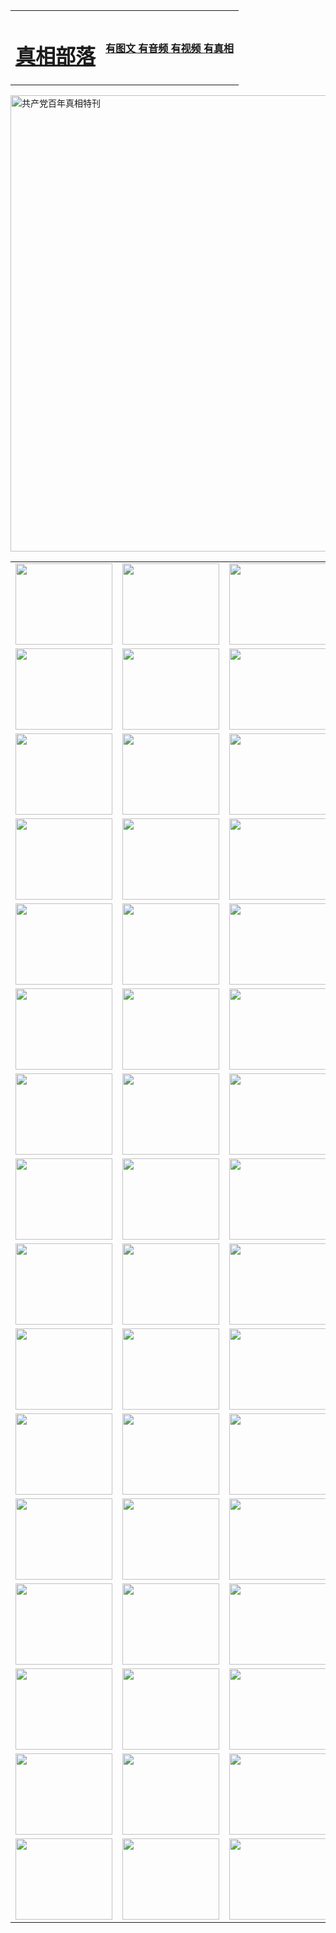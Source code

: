 <table>
<tr>

<td>
	<H1><a href="http://16.alabasgames.com/zx/">真相部落</a></H1>
</td>
<td>
	<H4><a href="http://16.alabasgames.com/zx/">有图文 有音频 有视频 有真相</a></H4>
</td>
</tr>
</table>

 <div ><a href="http://16.alabasgames.com/zx/bngcd/"><img src="http://16.alabasgames.com/zx/bngcd/gcdbnzx.jpg" width="730"  border="0" alt="共产党百年真相特刊"></a></div>

<table>
<tr>
	<td><a href="http://d38.aedifice.net/xtr/107/"><img  src ="http://d38.aedifice.net/pic/2017/02/107.jpg" width="155px" height="130px"></a></td>
	<td><a href="http://d38.aedifice.net/xtr/829/"><img src ="http://d38.aedifice.net/pic/2017/02/829.jpg" width="155px" height="130px"></a></td>
	<td><a href="http://d38.aedifice.net/xtr/69/"><img  src ="http://d38.aedifice.net/pic/2017/02/69.jpg" width="155px" height="130px"></a></td>
	<td><a href="http://d38.aedifice.net/xtr/99/"><img  src ="http://d38.aedifice.net/pic/2017/02/99.jpg" width="155px" height="130px"></a></td>
</tr>
<tr>
	<td><a href="http://d38.aedifice.net/xtr/40/"><img  src ="http://d38.aedifice.net/pic/2017/02/40.jpg" width="155px" height="130px"></a></td>
	<td><a href="http://d38.aedifice.net/xtr/20/"><img  src ="http://d38.aedifice.net/pic/2017/02/20.jpg" width="155px" height="130px"></a></td>
	<td><a href="http://d38.aedifice.net/xtr/81/"><img  src ="http://d38.aedifice.net/pic/2017/02/81.jpg" width="155px" height="130px"></a></td>
	<td><a href="http://d38.aedifice.net/xtr/2/"><img  src ="http://d38.aedifice.net/pic/2017/02/2.jpg" width="155px" height="130px"></a></td>
</tr>
<tr>
	<td><a href="http://d38.aedifice.net/xtr/86/"><img  src ="http://d38.aedifice.net/pic/2017/02/86.jpg" width="155px" height="130px"></a></td>
	<td><a href="http://d38.aedifice.net/xtr/109/"><img  src ="http://d38.aedifice.net/pic/2017/02/109.jpg" width="155px" height="130px"></a></td>
	<td><a href="http://d38.aedifice.net/xtr/1378/"><img  src ="http://d38.aedifice.net/pic/2017/02/1378.jpg" width="155px" height="130px"></a></td>
	<td><a href="http://d38.aedifice.net/xtr/57/"><img  src ="http://d38.aedifice.net/pic/2017/02/57.jpg" width="155px" height="130px"></a></td>
</tr>
<tr>
	<td><a href="http://d38.aedifice.net/xtr/1219/"><img  src ="http://d38.aedifice.net/pic/2017/02/1219.jpg" width="155px" height="130px"></a></td>
	<td><a href="http://d38.aedifice.net/xtr/1220/"><img  src ="http://d38.aedifice.net/pic/2017/02/1220.jpg" width="155px" height="130px"></a></td>
	<td><a href="http://d38.aedifice.net/xtr/1221/"><img  src ="http://d38.aedifice.net/pic/2017/02/1221.jpg" width="155px" height="130px"></a></td>
	<td><a href="http://d38.aedifice.net/xtr/51/"><img  src ="http://d38.aedifice.net/pic/2017/02/51.jpg" width="155px" height="130px"></a></td>
</tr>
<tr>
	<td><a href="http://d38.aedifice.net/xtr/1055/"><img  src ="http://d38.aedifice.net/pic/2017/02/1055.jpg" width="155px" height="130px"></a></td>
	<td><a href="http://d38.aedifice.net/xtr/611/"><img  src ="http://d38.aedifice.net/pic/2017/02/611.jpg" width="155px" height="130px"></a></td>
	<td><a href="http://d38.aedifice.net/xtr/1121/"><img  src ="http://d38.aedifice.net/pic/2017/02/1121.jpg" width="155px" height="130px"></a></td>
	<td><a href="http://d38.aedifice.net/xtr/610/"><img  src ="http://d38.aedifice.net/pic/2017/02/610.jpg" width="155px" height="130px"></a></td>
</tr>
<tr>
	<td><a href="http://d38.aedifice.net/xtr/1128/"><img  src ="http://d38.aedifice.net/pic/2017/02/1128.jpg" width="155px" height="130px"></a></td>
	<td><a href="http://d38.aedifice.net/xtr/1395/"><img  src ="http://d38.aedifice.net/pic/2017/02/1406.jpg" width="155px" height="130px"></a></td>
	<td><a href="http://d38.aedifice.net/xtr/1407/"><img  src ="http://d38.aedifice.net/pic/2017/02/1407.jpg" width="155px" height="130px"></a></td>
	<td><a href="http://d38.aedifice.net/xtr/934/"><img  src ="http://d38.aedifice.net/pic/2017/02/934.jpg" width="155px" height="130px"></a></td>
</tr>
<tr>
	<td><a href="http://d38.aedifice.net/xtr/641/"><img  src ="http://d38.aedifice.net/pic/2017/02/641.jpg" width="155px" height="130px"></a></td>
	<td><a href="http://d38.aedifice.net/xtr/949/"><img  src ="http://d38.aedifice.net/pic/2017/02/949.jpg" width="155px" height="130px"></a></td>
	<td><a href="http://d38.aedifice.net/xtr/112/"><img  src ="http://d38.aedifice.net/pic/2017/02/112.jpg" width="155px" height="130px"></a></td>
	<td><a href="http://d38.aedifice.net/xtr/812/"><img  src ="http://d38.aedifice.net/pic/2017/02/812.jpg" width="155px" height="130px"></a></td>
</tr>
<tr>
	<td><a href="http://d38.aedifice.net/xtr/103/"><img  src ="http://d38.aedifice.net/pic/2017/02/103.jpg" width="155px" height="130px"></a></td>
	<td><a href="http://d38.aedifice.net/xtr/3/"><img  src ="http://d38.aedifice.net/pic/2017/02/3.jpg" width="155px" height="130px"></a></td>
	<td><A href="http://d38.aedifice.net/mp4/zx/2015/11/Lkmtt.mp4" target="_blank" title="莲开满天庭"><img  src="http://d38.aedifice.net/pic/2015/11/Lkmtt3480_jssor.jpg"  width="155px" height="130px"></A></td>
	<td><A href="http://d38.aedifice.net/mp4/zx/2015/11/2013513.mp4" target="_blank" title="飞旋的法轮"><img  src="http://d38.aedifice.net/pic/2015/11/falun480_jssor.jpg"  width="155px" height="130px"></A></td>
</tr>
<tr>
	<td><A href="http://d38.aedifice.net/mp4/zx/2015/11/NYParade.mp4" target="_blank" title="2004年4月10日法轮功纽约大游行"><img  src="http://d38.aedifice.net/pic/2015/11/nyparade480_jssor.jpg"  width="155px" height="130px"></A></td>
	<td><A href="http://d38.aedifice.net/mp4/news617/2015/05/WEB_s28093.mp4" target="_blank" title="2015年世界法轮大法日特别报导"><img  src="http://d38.aedifice.net/pic/2015/11/p6752711a666997037_jssor.jpg"  width="155px" height="130px"></A></td>
	<td><A href="http://d38.aedifice.net/mp4/news829/2015/11/30211_326650.mp4" target="_blank" title="沧州绑架案连审四天 民众抹泪称审好人"><img  src="http://d38.aedifice.net/pic/2015/11/changzhou2480_jssor.jpg"  width="155px" height="130px"></A></td>
	<td><A href="http://d38.aedifice.net/mp4/mhph/2015/10/changzhou.mp4" target="_blank" title="沧州真相--狮城血泪"><img  src="http://d38.aedifice.net/pic/2015/11/changzhou480_jssor.jpg"  width="155px" height="130px"></A></td>
</tr>
<tr>
	<td><A href="http://d38.aedifice.net/mp4/mhjd/mhjd_55.mp4" target="_blank" title="正义律师与无罪辩护"><img  src="http://d38.aedifice.net/pic/2015/11/wzbh480_jssor.jpg"  width="155px" height="130px"></A></td>
	<td><A href="http://d38.aedifice.net/mp4/zx/2015/11/layerkcs.mp4" target="_blank" title="中国的良心--高智晟律师"><img  src="http://d38.aedifice.net/pic/2015/11/layerkcs2480_jssor.jpg"  width="155px" height="130px"></A></td>
	<td><A href="http://d38.aedifice.net/mp4/mhph/2015/10/szxl.mp4" target="_blank" title="神州血泪--北京、大庆、广东、哈尔滨"><img  src="http://d38.aedifice.net/pic/2015/11/szxl480_jssor.jpg"  width="155px" height="130px"></A></td>
	<td><A href="http://d38.aedifice.net/mp4/zx/2015/11/TangShanFFXS.mp4" target="_blank" title="真相纪录片：凤凰新生"><img  src="http://d38.aedifice.net/pic/2015/11/fhxs2480_jssor.jpg"  width="155px" height="130px"></A></td>
</tr>
<tr>
	<td><A href="http://d38.aedifice.net/mp4/zx/2015/11/jidong.mp4" target="_blank" title="冀东监狱的罪恶"><img  src="http://d38.aedifice.net/pic/2015/11/jidong480_jssor.jpg"  width="155px" height="130px"></A></td>
	<td><A href="http://d38.aedifice.net/mp4/mhph/2015/10/tangshan.mp4" target="_blank" title="凤凰血泪"><img  src="http://d38.aedifice.net/pic/2015/11/tangshan480_jssor.jpg"  width="155px" height="130px"></A>
					</div></td>
	<td>	<A href="http://d38.aedifice.net/mp4/mhph/2015/10/zfxtzxl.mp4" target="_blank" title="政法系统罪行录--唐山篇"><img  src="http://d38.aedifice.net/pic/2015/11/zfxtzxl480_jssor.jpg"  width="155px" height="130px"></A></td>
	<td><A href="http://d38.aedifice.net/mp4/mhph/2015/10/QDBG.mp4" target="_blank" title="青岛悲歌"><img  src="http://d38.aedifice.net/pic/2015/10/qdbg2480_jssor.jpg"  width="155px" height="130px"></A></td>
</tr>
<tr>
	<td><A href="http://d38.aedifice.net/mp4/mhph/2015/10/huludao.mp4" target="_blank" title="葫芦岛永恒的见证"><img  src="http://d38.aedifice.net/pic/2015/10/huludao480_jssor.jpg"  width="155px" height="130px"></A></td>
	<td><A href="http://d38.aedifice.net/mp4/mhph/2015/10/qbzx.mp4" target="_blank" title="湖畔泉边听真相-济南泉城的传奇"><img  src="http://d38.aedifice.net/pic/2015/10/hupan480_jssor.jpg"  width="155px" height="130px"></A></td>
	<td><A href="http://d38.aedifice.net/mp4/mhph/2015/10/baoding_dvd_v2.mp4" target="_blank" title="燕赵悲歌"><img  src="http://d38.aedifice.net/pic/2015/10/yzbg480_jssor.jpg"  width="155px" height="130px"></A></td>
	<td><A href="http://d38.aedifice.net/mp4/zx/2015/11/meihuashi_complete_ED2.0.mp4" target="_blank" title="梅花诗完整版"><img  src="http://d38.aedifice.net/pic/2015/11/mhs480_jssor.jpg"  width="155px" height="130px"></A></td>
</tr>
<tr>
	<td><A href="http://d38.aedifice.net/mp4/zx/2015/11/fengbei512k.mp4" target="_blank" title="丰碑"><img  src="http://d38.aedifice.net/pic/2015/11/fongbei480_jssor.jpg"  width="155px" height="130px"></A></td>
	<td><A href="http://d38.aedifice.net/mp4/zx/2015/11/fytdxComplete.mp4" target="_blank" title="风雨天地行全集"><img  src="http://d38.aedifice.net/pic/2015/11/fytdxWhite480_jssor.jpg"  width="155px" height="130px"></A></td>
	<td><A href="http://d38.aedifice.net/mp4/zx/2015/11/JianZheng.mp4" target="_blank" title="见证"><img  src="http://d38.aedifice.net/pic/2015/11/witness480_jssor.jpg"  width="155px" height="130px"></A></td>
	<td><A href="http://d38.aedifice.net/mp4/mhph/2015/10/hcym.mp4" target="_blank" title="红朝阴谋"><img  src="http://d38.aedifice.net/pic/2015/10/hcym480_jssor.jpg"  width="155px" height="130px"></A></td>
</tr>
<tr>
	<td><A href="http://d38.aedifice.net/mp4/zx/2015/11/zfzxPalV3.mp4" target="_blank" title="是自焚还是骗局"><img  src="http://d38.aedifice.net/pic/2015/11/zfzx4805_jssor.jpg"  width="155px" height="130px"></A></td>
	<td><A href="http://d38.aedifice.net/mp4/zx/2015/11/lsdspMsyTd.mp4" target="_blank" title="历史的审判"><img  src="http://d38.aedifice.net/pic/2015/11/lsdsp480_jssor.jpg"  width="155px" height="130px"></A></td>
	<td><A href="http://d38.aedifice.net/mp4/news886/2015/11/concat886.mp4" target="_blank" title="一周全球控告江泽民"><img  src="http://d38.aedifice.net/pic/2015/11/news886480_jssor.jpg"  width="155px" height="130px"></A></td>
	<td><A href="http://d38.aedifice.net/mp4/news1378/2014/08/CQSD_s0_e4_v2_i0-CQSD_4-video.mp4" target="_blank" title="欧洲的抉择"><img  src="http://d38.aedifice.net/pic/2015/11/p5143421a564166643-ss_jssor.jpg"  width="155px" height="130px"></A></td>
</tr>
<tr>
	<td><A href="http://d38.aedifice.net/mp4/zx/2015/11/hk20150720parade.mp4" target="_blank" title="港法轮功反迫害大游行 大陆游客震撼"><img  src="http://d38.aedifice.net/pic/2015/11/281098-ss_jssor.jpg"  width="155px" height="130px"></A></td>
	<td><A href="http://d38.aedifice.net/mp4/zx/2015/11/20150720hkParade512k.mp4" target="_blank" title="香港法轮功720游行声援诉江潮"><img  src="http://d38.aedifice.net/pic/2015/11/2015720parade480_jssor.jpg"  width="155px" height="130px"></A></td>
	<td><A href="http://d38.aedifice.net/mp4/zx/2015/11/hktdc512.mp4" target="_blank" title="香港退党潮"><img  src="http://d38.aedifice.net/pic/2015/11/hktdc480_jssor.jpg"  width="155px" height="130px"></A></td>
	<td><A href="http://d38.aedifice.net/mp4/news413/2015/11/concat413.mp4" target="_blank" title="本月退党精选"><img  src="http://d38.aedifice.net/pic/2015/11/tuidang480_jssor.jpg"  width="155px" height="130px"></A></td>
</tr>
<tr>
	<td><A href="http://d38.aedifice.net/mp4/news823/2015/11/TSZG_British_1_QA_A_TSZG-61-1_XinHaoNianZuoZh_P617180.mp4" target="_blank" title="辛灏年：纪念《九评共产党》发表十周年演讲"><img  src="http://d38.aedifice.net/pic/2015/11/xhn9p10480_jssor.jpg"  width="155px" height="130px"></A></td>
	<td><A href="http://d38.aedifice.net/mp4/news57/2015/11/JPGCD8.mp4" target="_blank" title="【九评之八】评中国共产党的邪教本质"><img  src="http://d38.aedifice.net/pic/2015/11/9pkcd8p480_jssor.jpg"  width="155px" height="130px"></A></td>
	<td><A href="http://d38.aedifice.net/mp4/other/kao.Chih.Sheng_story.mp4"  target="_blank" title="超越恐惧:高智晟的故事"				style="font-size:20px;"><img src="http://d38.aedifice.net/pic/2016/12/GZS201408070902.jpg"  width="155px" height="130px">
						</A></td>
	<td><A href="http://d38.aedifice.net/mp4/zx/2016/11/oh10yearsInv.mp4"  target="_blank" title="纪录片《活摘 十年调查》完整版" style="font-size:20px;"><img src="http://d38.aedifice.net/pic/2016/11/10yearsOHinv.jpg"  width="155px" height="130px">
						</A></td>
</tr>
</table>


